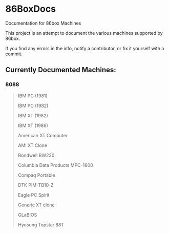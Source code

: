 # 86BoxDocs
Documentation for 86box Machines

This project is an attempt to document the various machines supported by 86box.

If you find any errors in the info, notify a contributor, or fix it yourself with a commit.

## Currently Documented Machines:
### 8088
> IBM PC (1981)
>
> IBM PC (1982)
>
> IBM XT (1982)
>
> IBM XT (1986)
>
> American XT Computer
>
> AMI XT Clone
>
> Bondwell BW230
>
> Columbia Data Products MPC-1600
>
> Compaq Portable
>
> DTK PIM-TB10-Z
>
> Eagle PC Spirit
>
> Generic XT clone
>
> GLaBIOS
>
> Hyosung Topstar 88T